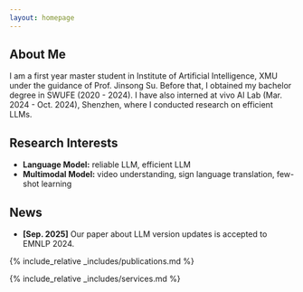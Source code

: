 ```yaml
---
layout: homepage
---
```


## About Me

I am a first year master student in Institute of Artificial Intelligence, XMU under the guidance of Prof. Jinsong Su. Before that, I obtained my bachelor degree in SWUFE (2020 - 2024). I have also interned at vivo AI Lab (Mar. 2024 - Oct. 2024), Shenzhen, where I conducted research on efficient LLMs.

## Research Interests

- **Language Model:** reliable LLM, efficient LLM
- **Multimodal Model:** video understanding, sign language translation, few-shot learning

## News

- **[Sep. 2025]** Our paper about LLM version updates is accepted to EMNLP 2024.

{% include_relative _includes/publications.md %}

{% include_relative _includes/services.md %}
